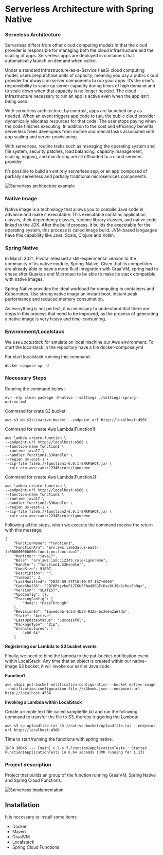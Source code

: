 # Serverless Architecture with Spring Native

### Serveless Architecture

Serverless differs from other cloud computing models in that the cloud provider is responsible for managing both the cloud infrastructure and the scaling of apps. Serverless apps are deployed in containers that automatically launch on demand when called.

Under a standard Infrastructure-as-a-Service (IaaS) cloud computing model, users prepurchase units of capacity, meaning you pay a public cloud provider for always-on server components to run your apps. It’s the user’s responsibility to scale up server capacity during times of high demand and to scale down when that capacity is no longer needed. The cloud infrastructure necessary to run an app is active even when the app isn’t being used.

With serverless architecture, by contrast, apps are launched only as needed. When an event triggers app code to run, the public cloud provider dynamically allocates resources for that code. The user stops paying when the code finishes executing. In addition to the cost and efficiency benefits, serverless frees developers from routine and menial tasks associated with app scaling and server provisioning.

With serverless, routine tasks such as managing the operating system and file system, security patches, load balancing, capacity management, scaling, logging, and monitoring are all offloaded to a cloud services provider.

It’s possible to build an entirely serverless app, or an app composed of partially serverless and partially traditional microservices components.



![Serverless architecture example](https://dev-to-uploads.s3.amazonaws.com/uploads/articles/eae9izs09qfp8822i616.png)

### Native Image
Native image is a technology that allows you to compile Java code in advance and make it executable. This executable contains application classes, their dependency classes, runtime library classes, and native code linked to the JDK. After the build process, it builds the executable for the operating system, this process is called image build. JVM-based languages have this capability like Java, Scala, Clojure and Kotlin.

### Spring Native
In March 2021, Pivotal released a still-experimental version to the community of its native module, Spring-Native. Given that its competitors are already able to have a more fluid integration with GraalVM, spring had to chase after Quarkus and Micronaut to be able to make its stack compatible with native images.

Spring Native provides the ideal workload for computing in containers and Kubernetes. Use strong native image an instant boot, instant peak performance and reduced memory consumption.

As everything is not perfect, it is necessary to understand that there are steps in this process that need to be improved, as the process of generating a native image is very heavy and time-consuming.

### Environment/Localstack
We use *Localstack* for emulate on local machine our Aws environment. To start the localstack in the repository have a file docker-compose.yml

For start localstack running this command: 
```
docker-compose up -d
```

### Necessary Steps

Running the command below: 
```
mvn -ntp clean package -Pnative --settings ./settings-spring-native.xml
```

Command for crate S3 bucket:
```
aws s3 mb s3://native-bucket --endpoint-url http://localhost:4566
```

Command for create Aws Lambda(Function1):
```
aws lambda create-function \
--endpoint-url http://localhost:4566 \
--function-name function1 \
--runtime java17 \
--handler function1.S3Handler \
--region us-east-1 \
--zip-file fileb://function1-0.0.1-SNAPSHOT.jar \
--role arn:aws:iam::12345:role/ignoreme
```

Command for create Aws Lambda(Function2):
```
aws lambda create-function \
--endpoint-url http://localhost:4566 \
--function-name function2 \
--runtime java17 \
--handler function2.S3Handler \
--region us-east-1 \
--zip-file fileb://function2-0.0.1-SNAPSHOT.jar \
--role arn:aws:iam::12345:role/ignoreme
```

Following all the steps, when we execute the command receive the return with this message:
```
{
    "FunctionName": "function1",
    "FunctionArn": "arn:aws:lambda:us-east-1:000000000000:function:function1",
    "Runtime": "java17",
    "Role": "arn:aws:iam::12345:role/ignoreme",
    "Handler": "function1.S3Handler",
    "CodeSize": 91807,
    "Description": "",
    "Timeout": 3,
    "LastModified": "2022-09-25T18:10:57.187+0000",
    "CodeSha256": "JDYOPtjvkoP17EKU5Fhu45GGFrDve0tJSe2iRccEb9g=",
    "Version": "$LATEST",
    "VpcConfig": {},
    "TracingConfig": {
        "Mode": "PassThrough"
    },
    "RevisionId": "1acedcab-1c5d-4b33-932a-bc2e6a2a67da",
    "State": "Active",
    "LastUpdateStatus": "Successful",
    "PackageType": "Zip",
    "Architectures": [
        "x86_64"
    ]
```

**Registering our Lambda to S3 bucket events**

Finally, we need to bind the lambda to the put-bucket-notification event within LocalStack. Any time that an object is created within our native-image S3 bucket, it will invoke our earlier Java code.

**Function1**
```
aws s3api put-bucket-notification-configuration --bucket native-image --notification-configuration file://s3hook.json --endpoint-url http://localhost:4566
```

**Invoking a Lambda within LocalStack**

Create a simple text file called samplefile.txt and run the following command to transfer the file to S3, thereby triggering the Lambda:
```
aws s3 cp uploadfile.txt s3://native-bucket/uploadfile.txt --endpoint-url http://localhost:4566
```

Time to start/running the functions with spring native.
```
INFO 38045 --- [main] c.l.s.f.Function1ApplicationTests : Started Function1ApplicationTests in 0.64 seconds (JVM running for 1.13)
```

### Project description
Project that builds an group of the function running GraalVM, Spring Native and Spring Cloud Functions.


![Serverless Implementation](https://dev-to-uploads.s3.amazonaws.com/uploads/articles/wsx53kq3rib5pa825ocy.png)

## Installation ##

It is necessary to install some items:
- Docker
- Maven
- GraalVM
- Localstack
- Spring Cloud Functions

